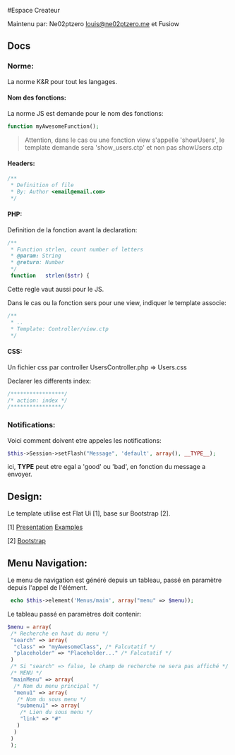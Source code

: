 #Espace Createur

Maintenu par: Ne02ptzero <louis@ne02ptzero.me> et Fusiow

## Docs

### Norme:
La norme K&R pour tout les langages.

#### Nom des fonctions:
La norme JS est demande pour le nom des fonctions:
```php
function myAwesomeFunction();
```
> Attention, dans le cas ou une fonction view s'appelle 'showUsers', le template demande sera 'show_users.ctp' et non pas showUsers.ctp

#### Headers:
```php
/**
 * Definition of file
 * By: Author <email@email.com>
 */
```

#### PHP:
Definition de la fonction avant la declaration:
```php
/**
 * Function strlen, count number of letters
 * @param: String
 * @return: Number
 */
 function   strlen($str) {
```
Cette regle vaut aussi pour le JS.

Dans le cas ou la fonction sers pour une view, indiquer le template associe:
```php
/**
 * ..
 * Template: Controller/view.ctp
 */
```

#### CSS:
Un fichier css par controller
UsersController.php => Users.css

Declarer les differents index:
```css
/*****************/
/* action: index */
/****************/
```

### Notifications:

Voici comment doivent etre appeles les notifications:
```php
$this->Session->setFlash("Message", 'default', array(), __TYPE__);
```
ici, __TYPE__ peut etre egal a 'good' ou 'bad', en fonction du message a envoyer.

## Design:

Le template utilise est Flat Ui [1], base sur Bootstrap [2].

[1] [Presentation](http://designmodo.github.io/Flat-UI/) [Examples](http://designmodo.github.io/Flat-UI/docs/components.html)

[2] [Bootstrap](http://getbootstrap.com/css/)

## Menu Navigation:

Le menu de navigation est généré depuis un tableau, passé en paramètre depuis l'appel de l'élément.

```php
 echo $this->element('Menus/main', array("menu" => $menu));
```

Le tableau passé en paramètres doit contenir:

```php
$menu = array(
 /* Recherche en haut du menu */
 "search" => array(
  "class" => "myAwesomeClass", /* Falcutatif */
  "placeholder" => "Placeholder..." /* Falcutatif */
 )
 /* Si "search" => false, le champ de recherche ne sera pas affiché */
 /* MENU */
 "mainMenu" => array(
  /* Nom du menu principal */
  "menu1" => array(
   /* Nom du sous menu */
   "submenu1" => array(
    /* Lien du sous menu */
    "link" => "#"
   )
  )
 )
 );
```
